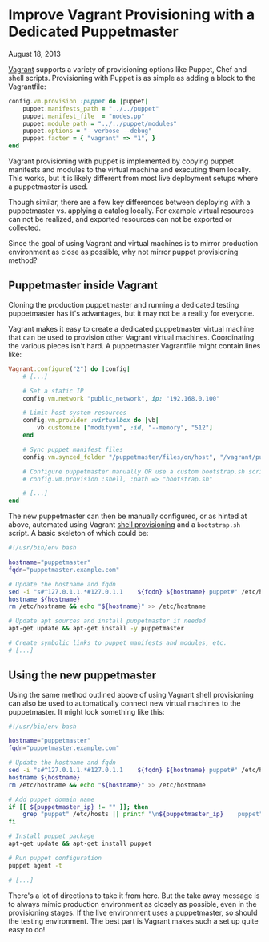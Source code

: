 Improve Vagrant Provisioning with a Dedicated Puppetmaster
==========================================================

August 18, 2013

[Vagrant](http://vagrantup.com) supports a variety of provisioning options like Puppet, Chef and shell scripts. Provisioning with Puppet is as simple as adding a block to the Vagrantfile: 

```ruby
config.vm.provision :puppet do |puppet|
	puppet.manifests_path = "../../puppet"
	puppet.manifest_file  = "nodes.pp"
	puppet.module_path = "../../puppet/modules"
	puppet.options = "--verbose --debug"
	puppet.facter = { "vagrant" => "1", }
end
```

Vagrant provisioning with puppet is implemented by copying puppet manifests and modules to the virtual machine and executing them locally. This works, but it is likely different from most live deployment setups where a puppetmaster is used.

Though similar, there are a few key differences between deploying with a puppetmaster vs. applying a catalog locally. For example virtual resources can not be realized, and exported resources can not be exported or collected.

Since the goal of using Vagrant and virtual machines is to mirror production environment as close as possible, why not mirror puppet provisioning method?

Puppetmaster inside Vagrant
---------------------------

Cloning the production puppetmaster and running a dedicated testing puppetmaster has it's advantages, but it may not be a reality for everyone.

Vagrant makes it easy to create a dedicated puppetmaster virtual machine that can be used to provision other Vagrant virtual machines. Coordinating the various pieces isn't hard. A puppetmaster Vagrantfile might contain lines like:

```ruby
Vagrant.configure("2") do |config|
	# [...]

	# Set a static IP
	config.vm.network "public_network", ip: "192.168.0.100"

	# Limit host system resources
	config.vm.provider :virtualbox do |vb|
		vb.customize ["modifyvm", :id, "--memory", "512"]
	end 

	# Sync puppet manifest files
	config.vm.synced_folder "/puppetmaster/files/on/host", "/vagrant/puppet/"

	# Configure puppetmaster manually OR use a custom bootstrap.sh script to automate it
	# config.vm.provision :shell, :path => "bootstrap.sh"

	# [...]
end
```

The new puppetmaster can then be manually configured, or as hinted at above, automated using Vagrant [shell provisioning](http://docs.vagrantup.com/v2/getting-started/provisioning.html) and a `bootstrap.sh` script. A basic skeleton of which could be:

```bash
#!/usr/bin/env bash

hostname="puppetmaster"
fqdn="puppetmaster.example.com"

# Update the hostname and fqdn
sed -i "s#^127.0.1.1.*#127.0.1.1	${fqdn} ${hostname} puppet#" /etc/hosts
hostname ${hostname}
rm /etc/hostname && echo "${hostname}" >> /etc/hostname

# Update apt sources and install puppetmaster if needed
apt-get update && apt-get install -y puppetmaster

# Create symbolic links to puppet manifests and modules, etc.
# [...]
```

Using the new puppetmaster
--------------------------

Using the same method outlined above of using Vagrant shell provisioning can also be used to automatically connect new virtual machines to the puppetmaster. It might look something like this:

```bash
#!/usr/bin/env bash

hostname="puppetmaster"
fqdn="puppetmaster.example.com"

# Update the hostname and fqdn
sed -i "s#^127.0.1.1.*#127.0.1.1	${fqdn} ${hostname} puppet#" /etc/hosts
hostname ${hostname}
rm /etc/hostname && echo "${hostname}" >> /etc/hostname

# Add puppet domain name
if [[ ${puppetmaster_ip} != "" ]]; then
	grep "puppet" /etc/hosts || printf "\n${puppetmaster_ip}	puppet" >> /etc/hosts
fi

# Install puppet package
apt-get update && apt-get install puppet

# Run puppet configuration
puppet agent -t

# [...]
```

There's a lot of directions to take it from here. But the take away message is to always mimic production environment as closely as possible, even in the provisioning stages. If the live environment uses a puppetmaster, so should the testing environment. The best part is Vagrant makes such a set up quite easy to do!
